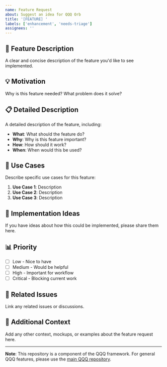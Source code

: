 ```yaml
---
name: Feature Request
about: Suggest an idea for QQQ Orb
title: '[FEATURE] '
labels: ['enhancement', 'needs-triage']
assignees: ''
---
```


## 🚀 Feature Description

A clear and concise description of the feature you'd like to see implemented.

## 💡 Motivation

Why is this feature needed? What problem does it solve?

## 📋 Detailed Description

A detailed description of the feature, including:

- **What**: What should the feature do?
- **Why**: Why is this feature important?
- **How**: How should it work?
- **When**: When would this be used?

## 🎯 Use Cases

Describe specific use cases for this feature:

1. **Use Case 1**: Description
2. **Use Case 2**: Description
3. **Use Case 3**: Description

## 🔧 Implementation Ideas

If you have ideas about how this could be implemented, please share them here.

## 📊 Priority

- [ ] Low - Nice to have
- [ ] Medium - Would be helpful
- [ ] High - Important for workflow
- [ ] Critical - Blocking current work

## 🔗 Related Issues

Link any related issues or discussions.

## 📝 Additional Context

Add any other context, mockups, or examples about the feature request here.

---

**Note**: This repository is a component of the QQQ framework. For general QQQ features, please use the [main QQQ repository](https://github.com/Kingsrook/qqq/issues).